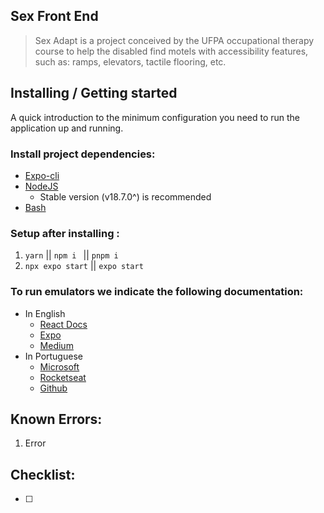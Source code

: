 ## Sex Front End
> Sex Adapt is a project conceived by the UFPA occupational therapy course to help the disabled find motels with accessibility features, such as: ramps, elevators, tactile flooring, etc.


## Installing / Getting started

A quick introduction to the minimum configuration you need to run the application up and running.

### Install project dependencies:
- [Expo-cli](https://docs.expo.dev/get-started/installation/)
- [NodeJS](https://nodejs.org/) 
	- Stable version (v18.7.0^) is recommended 
- [Bash](https://git-scm.com/downloads)

### Setup after installing :
1. `yarn` || `npm i ` || `pnpm i`
2. `npx expo start` || `expo start`

### To run emulators we indicate the following documentation:
- In English
	- [React Docs](https://reactnative.dev/docs/0.66/environment-setup)
	- [Expo](https://docs.expo.dev/workflow/android-studio-emulator/)
	- [Medium](https://randerson112358.medium.com/setup-react-native-environment-for-ios-97bf7faadf77)
- In Portuguese
  - [Microsoft](https://docs.microsoft.com/pt-br/windows/dev-environment/javascript/react-native-for-android)  
  - [Rocketseat](https://react-native.rocketseat.dev/ "https://react-native.rocketseat.dev/")
  - [Github](https://github.com/AnthonyMRodrigues/docsreactnative/blob/master/docs/GettingStartedPortuguese.md)

## Known Errors: 
1. Error 
 
## Checklist: 
- [ ]

